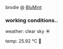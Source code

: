 brodie @ [BluMint](https://www.linkedin.com/company/blumint-io/)

<!--weather_start-->
### working conditions..

weather: clear sky ☀️

temp: 25.92 °C 🥶

<!--weather_end-->
